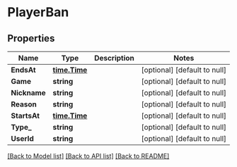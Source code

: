 # PlayerBan

## Properties
Name | Type | Description | Notes
------------ | ------------- | ------------- | -------------
**EndsAt** | [**time.Time**](time.Time.md) |  | [optional] [default to null]
**Game** | **string** |  | [optional] [default to null]
**Nickname** | **string** |  | [optional] [default to null]
**Reason** | **string** |  | [optional] [default to null]
**StartsAt** | [**time.Time**](time.Time.md) |  | [optional] [default to null]
**Type_** | **string** |  | [optional] [default to null]
**UserId** | **string** |  | [optional] [default to null]

[[Back to Model list]](../README.md#documentation-for-models) [[Back to API list]](../README.md#documentation-for-api-endpoints) [[Back to README]](../README.md)


